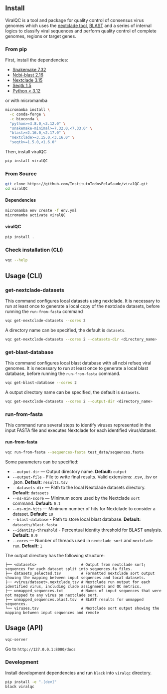 ## Install

ViralQC is a tool and package for quality control of consensus virus genomes which uses the [nextclade tool](https://docs.nextstrain.org/projects/nextclade/en/stable/), [BLAST](https://www.ncbi.nlm.nih.gov/books/NBK279690/) and a series of internal logics to classify viral sequences and perform quality control of complete genomes, regions or target genes.

### From pip

First, install the dependencies:

- [Snakemake 7.32](https://snakemake.readthedocs.io/en/v7.32.0/getting_started/installation.html)
- [Ncbi-blast 2.16](https://ftp.ncbi.nlm.nih.gov/blast/executables/blast+/2.16.0/)
- [Nextclade 3.15](https://docs.nextstrain.org/projects/nextclade/en/3.15.3/user/nextclade-cli/installation/)
- [Seqtk 1.5](https://github.com/lh3/seqtk/releases/tag/v1.5)
- [Python < 3.12](https://www.python.org/downloads/)

or with micromamba

```bash
micromamba install \
  -c conda-forge \
  -c bioconda \
  "python>=3.8.0,<3.12.0" \
  "snakemake-minimal>=7.32.0,<7.33.0" \
  "blast>=2.16.0,<2.17.0" \
  "nextclade>=3.15.0,<3.16.0" \
  "seqtk>=1.5.0,<1.6.0"
```

Then, install viralQC

```bash
pip install viralQC
```

### From Source

```bash
git clone https://github.com/InstitutoTodosPelaSaude/viralQC.git
cd viralQC
```

#### Dependencies

```bash
micromamba env create -f env.yml
micromamba activate viralQC
```

#### viralQC

```bash
pip install .
```

### Check installation (CLI)

```bash
vqc --help
```

## Usage (CLI)

### get-nextclade-datasets

This command configures local datasets using nextclade. It is necessary to run at least once to generate a local copy of the nextclade datasets, before running the `run-from-fasta` command

```bash
vqc get-nextclade-datasets --cores 2
```

A directory name can be specified, the default is `datasets`.

```bash
vqc get-nextclade-datasets --cores 2 --datasets-dir <directory_name>
```

### get-blast-database

This command configures local blast database with all ncbi refseq viral genomes. It is necessary to run at least once to generate a local blast database, before running the `run-from-fasta` command.

```bash
vqc get-blast-database --cores 2
```

A output directory name can be specified, the default is `datasets`.

```bash
vqc get-nextclade-datasets --cores 2 --output-dir <directory_name>
```

### run-from-fasta

This command runs several steps to identify viruses represented in the input FASTA file and executes Nextclade for each identified virus/dataset.

#### run-from-fasta

```bash
vqc run-from-fasta --sequences-fasta test_data/sequences.fasta
```

Some parameters can be specified:

- `--output-dir` — Output directory name. **Default:** `output`
- `--output-file` - File to write final results. Valid extensions: .csv, .tsv or .json. **Default:** `results.tsv`
- `--datasets-dir` — Path to the local Nextclade datasets directory. **Default:** `datasets`
- `--ns-min-score` — Minimum score used by the Nextclade `sort` command. **Default:** `0.1`
- `--ns-min-hits` — Minimum number of hits for Nextclade to consider a dataset. **Default:** `10`
- `--blast-database` - Path to store local blast database. **Default:** `datasets/blast.fasta`
- `--identity-threshold` - Percentual identity threshold for BLAST analysis. **Default:** `0.9`
- `--cores` — Number of threads used in `nextclade sort` and `nextclade run`. **Default:** `1`

The output directory has the following structure:

```
├── <datasets>                    # Output from nextclade sort; sequences for each dataset split into sequences.fa files.
├── datasets_selected.tsv         # Formatted nextclade sort output showing the mapping between input sequences and local datasets.
├── <virus/dataset>.nextclade.tsv # Nextclade run output for each identified virus, including clade assignments and QC metrics.
├── unmapped_sequences.txt        # Names of input sequences that were not mapped to any virus on nextclade sort.
├── unmapped_sequences.blast.tsv  # BLAST results for unmapped sequences.
└── viruses.tsv                   # Nextclade sort output showing the mapping between input sequences and remote
```

## Usage (API)

```bash
vqc-server
```

Go to `http://127.0.0.1:8000/docs`

### Development

Install development dependencies and run `black` into `viralqc` directory.

```bash
pip install -e ".[dev]"
black viralqc
```
